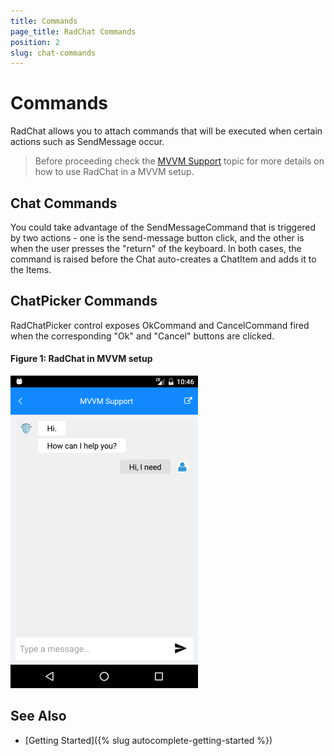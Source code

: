 ```yaml
---
title: Commands
page_title: RadChat Commands
position: 2
slug: chat-commands
---
```


# Commands #

RadChat allows you to attach commands that will be executed when certain actions such as SendMessage occur. 

>Before proceeding check the [MVVM Support]() topic for more details on how to use RadChat in a MVVM setup.

## Chat Commands

You could take advantage of the SendMessageCommand that is triggered by two actions - one is the send-message button click, and the other is when the user presses the "return" of the keyboard.
In both cases, the command is raised before the Chat auto-creates a ChatItem and adds it to the Items. 

## ChatPicker Commands

RadChatPicker control exposes OkCommand and CancelCommand fired when the corresponding "Ok" and "Cancel" buttons are clicked.

#### Figure 1: RadChat in MVVM setup

![MVVM Support](images/chat_mvvm_support.png)
	
## See Also

- [Getting Started]({% slug autocomplete-getting-started %})